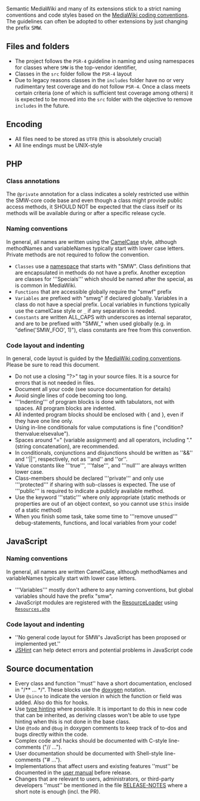 Semantic MediaWiki and many of its extensions stick to a strict naming conventions and code styles based on the [MediaWiki coding conventions](https://www.mediawiki.org/wiki/Manual:Coding_conventions). The guidelines can often be adopted to other extensions by just changing the prefix <tt>SMW</tt>.

## Files and folders

- The project follows the `PSR-4` guideline in naming and using namespaces for classes where `SMW` is the top-vendor identifier,
- Classes in the `src` folder follow the `PSR-4` layout
- Due to legacy reasons classes in the `includes` folder have no or very rudimentary test coverage and do not follow `PSR-4`. Once a class meets certain criteria (one of which is sufficient test coverage among others) it is expected to be moved into the `src` folder with the objective to remove `includes` in the future.

## Encoding

- All files need to be stored as `UTF8` (this is absolutely crucial)
- All line endings must be UNIX-style

## PHP

### Class annotations

The `@private` annotation for a class indicates a solely restricted use within the SMW-core code base and even though a class might provide public access methods, it SHOULD NOT be expected that the class itself or its methods will be available during or after a specific release cycle.

### Naming conventions

In general, all names are written using the [CamelCase](https://en.wikipedia.org/wiki/Camel_case) style, although methodNames and variableNames typically start with lower case letters. Private methods are not required to follow the convention.

- `Classes` use a [namespace](http://php.net/manual/en/language.namespaces.php) that starts with "SMW". Class definitions that are encapsulated in methods do not have a prefix. Another exception are classes for '''Specials''' which should be named after the special, as is common in MediaWiki.
- `Functions` that are accessible globally require the "smwf" prefix
- `Variables` are prefixed with "smwg" if declared globally. Variables in a class do not have a special prefix. Local variables in functions typically use the camelCase style or `_` if any separation is needed.
- `Constants` are written ALL_CAPS with underscores as internal separator, and are to be prefixed with "SMW_" when used globally (e.g. in "define('SMW_FOO', 1)"), class constants are free from this convention.

### Code layout and indenting

In general, code layout is guided by the [MediaWiki coding conventions](https://www.mediawiki.org/wiki/Manual:Coding_conventions).  Please be sure to read this document.

- Do not use a closing "?>" tag in your source files. It is a source for errors that is not needed in files.
- Document all your code (see source documentation for details)
- Avoid single lines of code becoming too long.
- '''Indenting''' of program blocks is done with tabulators, not with spaces. All program blocks are indented.
- All indented program blocks should be enclosed with { and }, even if they have one line only.
- Using in-line conditionals for value computations is fine ("condition?thenvalue:elsevalue").
- Spaces around "=" (variable assignment) and all operators, including "." (string concatenation), are recommended.
- In conditionals, conjunctions and disjunctions should be written as ''&&'' and ''||'', respectively, not as ''and'' and ''or''.
- Value constants like '''true''', '''false''', and '''null''' are always written lower case.
- Class-members should be declared '''private''' and only use '''protected''' if sharing with sub-classes is expected. The use of '''public''' is required to indicate a publicly available method.
- Use the keyword '''static''' where only appropriate (static methods or properties are out of an object context, so you cannot use `$this` inside of a static method)
- When you finish some task, take some time to '''remove unused''' debug-statements, functions, and local variables from your code!

## JavaScript

### Naming conventions

In general, all names are written CamelCase, although methodNames and variableNames typically start with lower case letters.

- '''Variables''' mostly don't adhere to any naming conventions, but global variables should have the prefix "smw".
- JavaScript modules are registered with the [ResourceLoader](https://www.mediawiki.org/wiki/ResourceLoader) using [`Resources.php`](https://github.com/SemanticMediaWiki/SemanticMediaWiki/blob/master/res/Resources.php)

### Code layout and indenting

- ''No general code layout for SMW's JavaScript has been proposed or implemented yet.''
- [JSHint](http://www.jshint.com/) can help detect errors and potential problems in JavaScript code

## Source documentation

- Every class and function ''must'' have a short documentation, enclosed in "/** ... */". These blocks use the [doxygen](https://en.wikipedia.org/wiki/Doxygen) notation.
- Use `@since` to indicate the version in which the function or field was added. Also do this for hooks.
- Use [type hinting](http://php.net/manual/en/language.oop5.typehinting.php) where possible. It is important to do this in new code that can be inherited, as deriving classes won't be able to use type hinting when this is not done in the base class.
- Use `@todo` and `@bug` in doxygen comments to keep track of to-dos and bugs directly within the code.
- Complex code and hacks should be documented with C-style line-comments ("// ...").
- User documentation should be documented with Shell-style line-comments ("# ...").
- Implementations that affect users and existing features ''must'' be documented in the [user manual](https://www.semantic-mediawiki.org/wiki/Help:User_manual) before release.
- Changes that are relevant to users, administrators, or third-party developers ''must'' be mentioned in the file [RELEASE-NOTES](https://github.com/SemanticMediaWiki/SemanticMediaWiki/blob/master/docs/RELEASE-NOTES.md) where a short note is enough (incl. the PR).

